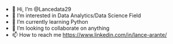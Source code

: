 - 👋 Hi, I’m @Lancedata29
- 👀 I’m interested in Data Analytics/Data Science Field
- 🌱 I’m currently learning Python
- 💞️ I’m looking to collaborate on anything
- 📫 How to reach me https://www.linkedin.com/in/lance-arante/

<!---
Lancedata29/Lancedata29 is a ✨ special ✨ repository because its `README.md` (this file) appears on your GitHub profile.
You can click the Preview link to take a look at your changes.
--->

